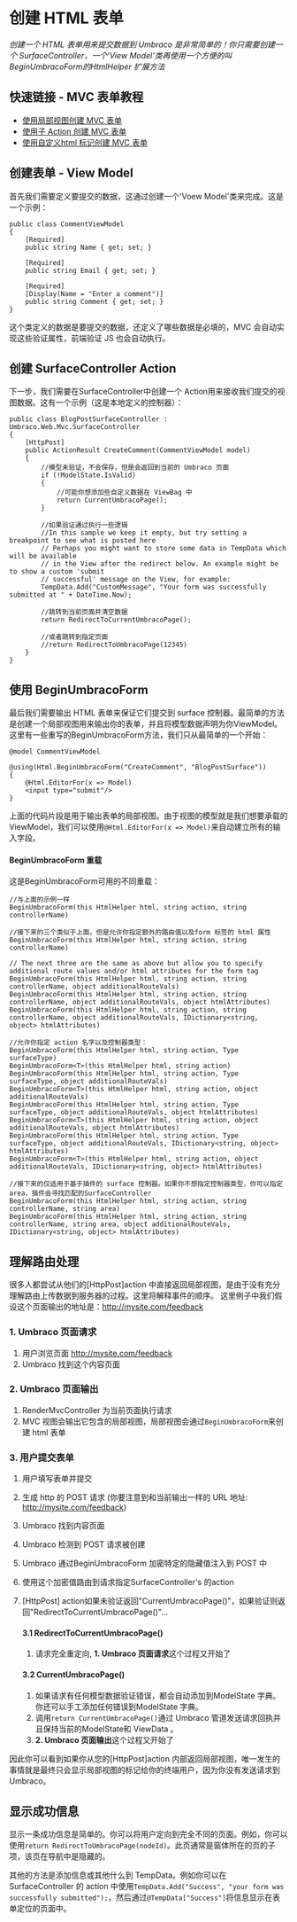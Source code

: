 # 创建 HTML 表单 #

_创建一个 HTML 表单用来提交数据到 Umbraco 是非常简单的！你只需要创建一个 SurfaceController，一个'View Model'类再使用一个方便的叫BeginUmbracoForm的HtmlHelper 扩展方法_

## 快速链接 - MVC 表单教程 ##

* [使用局部视图创建 MVC 表单](Forms/tutorial-partial-views.md)
* [使用子 Action 创建 MVC 表单](Forms/tutorial-child-action.md)
* [使用自定义html 标记创建 MVC 表单](Forms/tutorial-custom-markup.md)

## 创建表单 - View Model ##
首先我们需要定义要提交的数据，这通过创建一个'Voew Model'类来完成。这是一个示例：
	
	public class CommentViewModel
	{
	    [Required]
	    public string Name { get; set; }
	
	    [Required]
	    public string Email { get; set; }
	
	    [Required]
	    [Display(Name = "Enter a comment")]
	    public string Comment { get; set; }
	}

这个类定义的数据是要提交的数据，还定义了哪些数据是必填的，MVC 会自动实现这些验证属性，前端验证 JS 也会自动执行。

## 创建 SurfaceController Action ##
下一步，我们需要在SurfaceController中创建一个 Action用来接收我们提交的视图数据。这有一个示例（这是本地定义的控制器）：

	public class BlogPostSurfaceController : Umbraco.Web.Mvc.SurfaceController
	{
		[HttpPost]
		public ActionResult CreateComment(CommentViewModel model)
		{
		    //模型未验证，不会保存，但是会返回到当前的 Umbraco 页面
		    if (!ModelState.IsValid)
			{
				//可能你想添加些自定义数据在 ViewBag 中
		   		return CurrentUmbracoPage();
			}
		
		    //如果验证通过执行一些逻辑
		    //In this sample we keep it empty, but try setting a breakpoint to see what is posted here
		    // Perhaps you might want to store some data in TempData which will be available 
		    // in the View after the redirect below. An example might be to show a custom 'submit
		    // successful' message on the View, for example:
		    TempData.Add("CustomMessage", "Your form was successfully submitted at " + DateTime.Now);
		    
		    //跳转到当前页面并清空数据
		    return RedirectToCurrentUmbracoPage();
		
		    //或者跳转到指定页面
		    //return RedirectToUmbracoPage(12345)
		}
	}

## 使用 BeginUmbracoForm ##
最后我们需要输出 HTML 表单来保证它们提交到 surface 控制器。最简单的方法是创建一个局部视图用来输出你的表单，并且将模型数据声明为你ViewModel。这里有一些重写的BeginUmbracoForm方法，我们只从最简单的一个开始：

	@model CommentViewModel

	@using(Html.BeginUmbracoForm("CreateComment", "BlogPostSurface"))
	{
		@Html.EditorFor(x => Model)
		<input type="submit"/>
	}

上面的代码片段是用于输出表单的局部视图。由于视图的模型就是我们想要承载的ViewModel，我们可以使用`@Html.EditorFor(x => Model)`来自动建立所有的输入字段。

#### BeginUmbracoForm 重载 ####

这是BeginUmbracoForm可用的不同重载：

	//与上面的示例一样
	BeginUmbracoForm(this HtmlHelper html, string action, string controllerName)
	
	//接下来的三个类似于上面，但是允许你指定额外的路由值以及form 标签的 html 属性
	BeginUmbracoForm(this HtmlHelper html, string action, string controllerName)
	
	// The next three are the same as above but allow you to specify additional route values and/or html attributes for the form tag
	BeginUmbracoForm(this HtmlHelper html, string action, string controllerName, object additionalRouteVals)
	BeginUmbracoForm(this HtmlHelper html, string action, string controllerName, object additionalRouteVals, object htmlAttributes)
	BeginUmbracoForm(this HtmlHelper html, string action, string controllerName, object additionalRouteVals, IDictionary<string, object> htmlAttributes)
	
	//允许你指定 action 名字以及控制器类型：
	BeginUmbracoForm(this HtmlHelper html, string action, Type surfaceType)
	BeginUmbracoForm<T>(this HtmlHelper html, string action)
	BeginUmbracoForm(this HtmlHelper html, string action, Type surfaceType, object additionalRouteVals)
	BeginUmbracoForm<T>(this HtmlHelper html, string action, object additionalRouteVals)
	BeginUmbracoForm(this HtmlHelper html, string action, Type surfaceType, object additionalRouteVals, object htmlAttributes)
	BeginUmbracoForm<T>(this HtmlHelper html, string action, object additionalRouteVals, object htmlAttributes)
	BeginUmbracoForm(this HtmlHelper html, string action, Type surfaceType, object additionalRouteVals, IDictionary<string, object> htmlAttributes)
	BeginUmbracoForm<T>(this HtmlHelper html, string action, object additionalRouteVals, IDictionary<string, object> htmlAttributes)
	
	//接下来的仅适用于基于插件的 surface 控制器。如果你不想指定控制器类型，你可以指定area，插件会寻找匹配的SurfaceController
	BeginUmbracoForm(this HtmlHelper html, string action, string controllerName, string area)
	BeginUmbracoForm(this HtmlHelper html, string action, string controllerName, string area, object additionalRouteVals, IDictionary<string, object> htmlAttributes)

## 理解路由处理 ##
很多人都尝试从他们的[HttpPost]action 中直接返回局部视图，是由于没有充分理解路由上传数据到服务器的过程。这里将解释事件的顺序。 这里例子中我们假设这个页面输出的地址是：http://mysite.com/feedback

### 1. Umbraco 页面请求 ###

1. 用户浏览页面 http://mysite.com/feedback
2. Umbraco 找到这个内容页面

### 2. Umbraco 页面输出 ###
1. RenderMvcController 为当前页面执行请求
2. MVC 视图会输出它包含的局部视图，局部视图会通过`BeginUmbracoForm`来创建 html 表单

### 3. 用户提交表单 ###

1. 用户填写表单并提交
2. 生成 http 的 POST 请求 (你要注意到和当前输出一样的 URL 地址: http://mysite.com/feedback)
3. Umbraco 找到内容页面
4. Umbraco 检测到 POST 请求被创建
5. Umbraco 通过BeginUmbracoForm 加密特定的隐藏值注入到 POST 中
6. 使用这个加密值路由到请求指定SurfaceController's 的action 
7. [HttpPost] action如果未验证返回"CurrentUmbracoPage()"，如果验证则返回"RedirectToCurrentUmbracoPage()"...

	#### 3.1 RedirectToCurrentUmbracoPage()
	
	1. 请求完全重定向, **1. Umbraco 页面请求**这个过程又开始了

	#### 3.2 CurrentUmbracoPage()

	1. 如果请求有任何模型数据验证错误，都会自动添加到ModelState 字典。你还可以手工添加任何错误到ModelState 字典。
	2. 调用`return CurrentUmbracoPage()`通过 Umbraco 管道发送请求回执并且保持当前的ModelState和 ViewData 。
	3. **2. Umbraco 页面输出**这个过程又开始了

因此你可以看到如果你从您的[HttpPost]action 内部返回局部视图，唯一发生的事情就是最终只会显示局部视图的标记给你的终端用户，因为你没有发送请求到 Umbraco。

## 显示成功信息

显示一条成功信息是简单的。你可以将用户定向到完全不同的页面。例如，你可以使用`return RedirectToUmbracoPage(nodeId)`。此页通常是窗体所在的页的子项，该页在导航中是隐藏的。

其他的方法是添加信息或其他什么到 TempData。例如你可以在 SurfaceController 的 action 中使用`TempData.Add("Success", "your form was successfully submitted");`，然后通过`@TempData["Success"]`将信息显示在表单定位的页面中。
